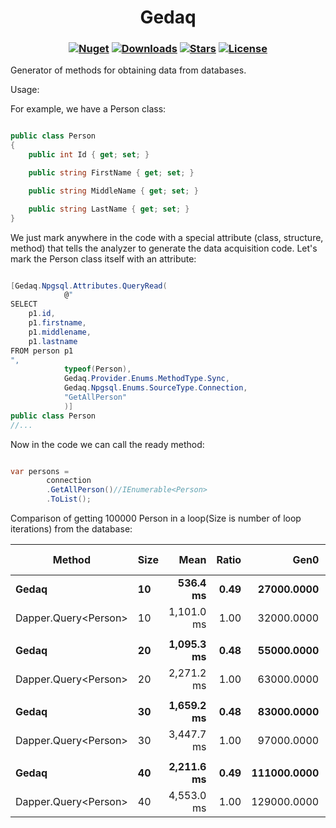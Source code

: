 <h1 align="center">
  <a>Gedaq</a>
</h1>

<h3 align="center">

  [![Nuget](https://img.shields.io/nuget/v/Gedaq?logo=Gedaq)](https://www.nuget.org/packages/Gedaq/)
  [![Downloads](https://img.shields.io/nuget/dt/Gedaq.svg)](https://www.nuget.org/packages/Gedaq/)
  [![Stars](https://img.shields.io/github/stars/SoftStoneDevelop/Gedaq?color=brightgreen)](https://github.com/SoftStoneDevelop/StackMemoryCollections/stargazers)
  [![License](https://img.shields.io/badge/license-MIT-blue.svg)](LICENSE)

</h3>

Generator of methods for obtaining data from databases.

Usage:

For example, we have a Person class:
```C#

public class Person
{
    public int Id { get; set; }

    public string FirstName { get; set; }

    public string MiddleName { get; set; }

    public string LastName { get; set; }
}

```
We just mark anywhere in the code with a special attribute (class, structure, method) that tells the analyzer to generate the data acquisition code.
Let's mark the Person class itself with an attribute:

```C#

[Gedaq.Npgsql.Attributes.QueryRead(
            @"
SELECT 
    p1.id,
    p1.firstname,
    p1.middlename,
    p1.lastname
FROM person p1
",
            typeof(Person),
            Gedaq.Provider.Enums.MethodType.Sync,
            Gedaq.Npgsql.Enums.SourceType.Connection,
            "GetAllPerson"
            )]
public class Person
//...

```

Now in the code we can call the ready method:
```C#

var persons = 
        connection
        .GetAllPerson()//IEnumerable<Person>
        .ToList();

```

Comparison of getting 100000 Person in a loop(Size is number of loop iterations) from the database:

|          Method | Size |       Mean | Ratio |        Gen0 |        Gen1 |       Gen2 | Allocated | Alloc Ratio |
|---------------- |----- |-----------:|------:|------------:|------------:|-----------:|----------:|------------:|
|           **Gedaq** |   **10** |   **536.4 ms** |  **0.49** |  **27000.0000** |  **26000.0000** | **10000.0000** | **187.11 MB** |        **0.86** |
| Dapper.Query&lt;Person&gt; |   10 | 1,101.0 ms |  1.00 |  32000.0000 |  31000.0000 |  9000.0000 | 217.61 MB |        1.00 |
|                 |      |            |       |             |             |            |           |             |
|           **Gedaq** |   **20** | **1,095.3 ms** |  **0.48** |  **55000.0000** |  **54000.0000** | **21000.0000** | **374.21 MB** |        **0.86** |
| Dapper.Query&lt;Person&gt; |   20 | 2,271.2 ms |  1.00 |  63000.0000 |  62000.0000 | 16000.0000 | 435.23 MB |        1.00 |
|                 |      |            |       |             |             |            |           |             |
|           **Gedaq** |   **30** | **1,659.2 ms** |  **0.48** |  **83000.0000** |  **82000.0000** | **32000.0000** | **561.32 MB** |        **0.86** |
| Dapper.Query&lt;Person&gt; |   30 | 3,447.7 ms |  1.00 |  97000.0000 |  96000.0000 | 26000.0000 | 652.84 MB |        1.00 |
|                 |      |            |       |             |             |            |           |             |
|           **Gedaq** |   **40** | **2,211.6 ms** |  **0.49** | **111000.0000** | **110000.0000** | **43000.0000** | **748.43 MB** |        **0.86** |
| Dapper.Query&lt;Person&gt; |   40 | 4,553.0 ms |  1.00 | 129000.0000 | 128000.0000 | 34000.0000 | 870.45 MB |        1.00 |
